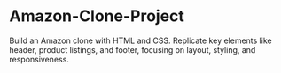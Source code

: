 # Amazon-Clone-Project
Build an Amazon clone with HTML and CSS. Replicate key elements like header, product listings, and footer, focusing on layout, styling, and responsiveness.


